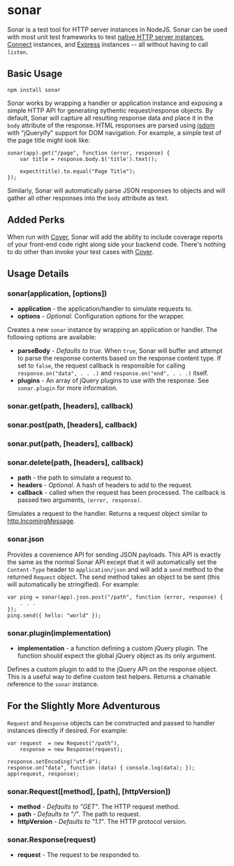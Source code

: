 sonar
=====

Sonar is a test tool for HTTP server instances in NodeJS. Sonar can be used with
most unit test frameworks to test [native HTTP server instances][1],
[Connect][2] instances, and [Express][3] instances -- all without having to
call `listen`.

## Basic Usage

    npm install sonar

Sonar works by wrapping a handler or application instance and exposing a simple
HTTP API for generating sythentic request/response objects. By default, Sonar
will capture all resulting response data and place it in the `body` attribute
of the response. HTML responses are parsed using [jsdom][4] with "jQueryify"
support for DOM navigation. For example, a simple test of the page title might
look like:

    sonar(app).get("/page", function (error, response) {
        var title = response.body.$('title').text();
        
        expect(title).to.equal("Page Title");
    });

Similarly, Sonar will automatically parse JSON responses to objects and will
gather all other responses into the `body` attribute as text.

## Added Perks

When run with [Cover][6], Sonar will add the ability to include coverage reports
of your front-end code right along side your backend code. There's nothing to do
other than invoke your test cases with [Cover][6].

## Usage Details

### sonar(application, [options])

 + **application** - the application/handler to simulate requests to.
 + **options** - _Optional_. Configuration options for the wrapper.

Creates a new `sonar` instance by wrapping an application or handler. The
following options are available:

 + **parseBody** - _Defaults to true_. When `true`, Sonar will buffer and
    attempt to parse the response contents based on the response content type.
    If set to `false`, the request callback is responsible for calling
    `response.on("data", . . .)` and `response.on("end", . . .)` itself.
 + **plugins** - An array of jQuery plugins to use with the response. See
    `sonar.plugin` for more information.

### sonar.get(path, [headers], callback)
### sonar.post(path, [headers], callback)
### sonar.put(path, [headers], callback)
### sonar.delete(path, [headers], callback)

 + **path** - the path to simulate a request to.
 + **headers** - _Optional_. A hash of headers to add to the request.
 + **callback** - called when the request has been processed. The callback is
    passed two arguments, `(error, response)`.

Simulates a request to the handler. Returns a request object similar to
[http.IncomingMessage][5].

### sonar.json

Provides a covenience API for sending JSON payloads. This API is exactly the
same as the normal Sonar API except that it will automatically set the
`Content-Type` header to `application/json` and will add a `send` method to
the returned `Request` object. The send method takes an object to be sent
(this will automatically be stringified). For example:

    var ping = sonar(app).json.post("/path", function (error, response) {
        . . .
    });
    ping.send({ hello: "world" });

### sonar.plugin(implementation)

 + **implementation** - a function defining a custom jQuery plugin. The function
    should expect the global jQuery object as its only argument.

Defines a custom plugin to add to the jQuery API on the response object. This
is a useful way to define custom test helpers. Returns a chainable reference to
the `sonar` instance.

## For the Slightly More Adventurous

`Request` and `Response` objects can be constructed and passed to handler
instances directly if desired. For example:

    var request  = new Request("/path"),
        response = new Response(request);
    
    response.setEncoding("utf-8");
    response.on("data", function (data) { console.log(data); });
    app(request, response);
    
### sonar.Request([method], [path], [httpVersion])

 + **method** - _Defaults to "GET"_. The HTTP request method.
 + **path** - _Defaults to "/"_. The path to request.
 + **httpVersion** - _Defaults to "1.1"_. The HTTP protocol version.

### sonar.Response(request)

 + **request** - The request to be responded to.

[1]: http://nodejs.org/api/http.html#http_http_createserver_requestlistener "HTTP Server"
[2]: http://www.senchalabs.org/connect/ "Connect"
[3]: http://expressjs.com/ "Express"
[4]: https://github.com/tmpvar/jsdom "jsdom"
[5]: http://nodejs.org/api/http.html#http_http_incomingmessage "IncomingMessage"
[6]: https://github.com/itay/node-cover.git "Cover"
